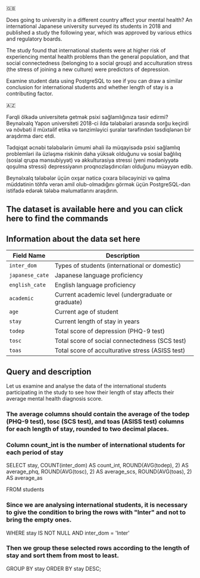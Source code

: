 

🇬🇧

Does going to university in a different country affect your mental health? An international Japanese university surveyed its students in 2018 and published a study the following year, which was approved by various ethics and regulatory boards.

The study found that international students were at higher risk of experiencing mental health problems than the general population, and that social connectedness (belonging to a social group) and acculturation stress (the stress of joining a new culture) were predictors of depression.

Examine student data using PostgreSQL to see if you can draw a similar conclusion for international students and whether length of stay is a contributing factor.


🇦🇿

Fərqli ölkədə universitetə ​​getmək psixi sağlamlığınıza təsir edirmi? Beynəlxalq Yapon universiteti 2018-ci ildə tələbələri arasında sorğu keçirdi və növbəti il ​​müxtəlif etika və tənzimləyici şuralar tərəfindən təsdiqlənən bir araşdırma dərc etdi.

Tədqiqat əcnəbi tələbələrin ümumi əhali ilə müqayisədə psixi sağlamlıq problemləri ilə üzləşmə riskinin daha yüksək olduğunu və sosial bağlılıq (sosial qrupa mənsubiyyət) və akkulturasiya stressi (yeni mədəniyyətə qoşulma stressi) depressiyanın proqnozlaşdırıcıları olduğunu müəyyən edib.

Beynəlxalq tələbələr üçün oxşar nəticə çıxara biləcəyinizi və qalma müddətinin töhfə verən amil olub-olmadığını görmək üçün PostgreSQL-dən istifadə edərək tələbə məlumatlarını araşdırın.



## The dataset is available here and you can click here to find the commands

## Information about the data set here

| Field Name    | Description                                      |
| ------------- | ------------------------------------------------ |
| `inter_dom`     | Types of students (international or domestic)   |
| `japanese_cate` | Japanese language proficiency                    |
| `english_cate`  | English language proficiency                     |
| `academic`      | Current academic level (undergraduate or graduate) |
| `age`           | Current age of student                           |
| `stay`          | Current length of stay in years                  |
| `todep`         | Total score of depression (PHQ-9 test)           |
| `tosc`          | Total score of social connectedness (SCS test)   |
| `toas`          | Total score of acculturative stress (ASISS test) |


## Query and description

Let us examine and analyse the data of the international students participating in the study to see how their length of stay affects their average mental health diagnosis score.

### The average columns should contain the average of the todep (PHQ-9 test), tosc (SCS test), and toas (ASISS test) columns for each length of stay, rounded to two decimal places.
### Column count_int is the number of international students for each period of stay

SELECT stay, COUNT(inter_dom) AS count_int, ROUND(AVG(todep), 2) AS average_phq, ROUND(AVG(tosc), 2) AS average_scs, ROUND(AVG(toas), 2) AS average_as

FROM students

### Since we are analysing international students, it is necessary to give the condition to bring the rows with "Inter" and not to bring the empty ones.
WHERE stay IS NOT NULL AND inter_dom = 'Inter'

### Then we group these selected rows according to the length of stay and sort them from most to least.
GROUP BY stay
ORDER BY stay DESC;
